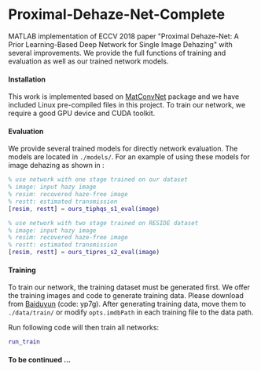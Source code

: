 # Proximal-Dehaze-Net-Complete

MATLAB implementation of ECCV 2018 paper "Proximal Dehaze-Net: A Prior Learning-Based Deep Network for Single Image Dehazing" with several improvements. We provide the full functions of training and evaluation as well as our trained network models.

#### Installation

This work is implemented based on [MatConvNet](http://www.vlfeat.org/matconvnet/) package and we have included Linux pre-compiled files in this project. To train our network, we require a good GPU device and CUDA toolkit.

#### Evaluation

We provide several trained models for directly network evaluation. The models are located in `./models/`. For an example of using these models for image dehazing as shown in :

```matlab
% use network with one stage trained on our dataset
% image: input hazy image
% resim: recovered haze-free image
% restt: estimated transmission
[resim, restt] = ours_tiphqs_s1_eval(image)

% use network with two stage trained on RESIDE dataset
% image: input hazy image
% resim: recovered haze-free image
% restt: estimated transmission
[resim, restt] = ours_tipres_s2_eval(image)
```

#### Training

To train our network, the training dataset must be generated first. We offer the training images and code to generate training data. Please download from [Baiduyun](https://pan.baidu.com/s/1WHthBHSP9FcLaZ1OKyakow ) (code: yp7g). After generating training data, move them to `./data/train/` or modify `opts.imdbPath` in each training file to the data path.

Run following code will then train all networks:

```matlab
run_train
```

#### To be continued ...